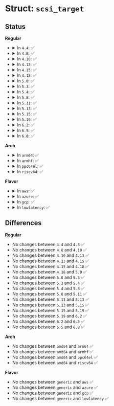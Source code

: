 # Struct: <code>scsi_target</code>

## Status
<b>Regular</b>
<ul>
<li>
<details>
<summary>In <code>4.4</code>: ✅</summary>

```c
struct scsi_target {
    struct scsi_device *starget_sdev_user;
    struct list_head siblings;
    struct list_head devices;
    struct device dev;
    struct kref reap_ref;
    unsigned int channel;
    unsigned int id;
    unsigned int create;
    unsigned int single_lun;
    unsigned int pdt_1f_for_no_lun;
    unsigned int no_report_luns;
    unsigned int expecting_lun_change;
    atomic_t target_busy;
    atomic_t target_blocked;
    unsigned int can_queue;
    unsigned int max_target_blocked;
    char scsi_level;
    enum scsi_target_state state;
    void *hostdata;
    long unsigned int starget_data[0];
};
```
</details>
</li>
<li>
<details>
<summary>In <code>4.8</code>: ✅</summary>

```c
struct scsi_target {
    struct scsi_device *starget_sdev_user;
    struct list_head siblings;
    struct list_head devices;
    struct device dev;
    struct kref reap_ref;
    unsigned int channel;
    unsigned int id;
    unsigned int create;
    unsigned int single_lun;
    unsigned int pdt_1f_for_no_lun;
    unsigned int no_report_luns;
    unsigned int expecting_lun_change;
    atomic_t target_busy;
    atomic_t target_blocked;
    unsigned int can_queue;
    unsigned int max_target_blocked;
    char scsi_level;
    enum scsi_target_state state;
    void *hostdata;
    long unsigned int starget_data[0];
};
```
</details>
</li>
<li>
<details>
<summary>In <code>4.10</code>: ✅</summary>

```c
struct scsi_target {
    struct scsi_device *starget_sdev_user;
    struct list_head siblings;
    struct list_head devices;
    struct device dev;
    struct kref reap_ref;
    unsigned int channel;
    unsigned int id;
    unsigned int create;
    unsigned int single_lun;
    unsigned int pdt_1f_for_no_lun;
    unsigned int no_report_luns;
    unsigned int expecting_lun_change;
    atomic_t target_busy;
    atomic_t target_blocked;
    unsigned int can_queue;
    unsigned int max_target_blocked;
    char scsi_level;
    enum scsi_target_state state;
    void *hostdata;
    long unsigned int starget_data[0];
};
```
</details>
</li>
<li>
<details>
<summary>In <code>4.13</code>: ✅</summary>

```c
struct scsi_target {
    struct scsi_device *starget_sdev_user;
    struct list_head siblings;
    struct list_head devices;
    struct device dev;
    struct kref reap_ref;
    unsigned int channel;
    unsigned int id;
    unsigned int create;
    unsigned int single_lun;
    unsigned int pdt_1f_for_no_lun;
    unsigned int no_report_luns;
    unsigned int expecting_lun_change;
    atomic_t target_busy;
    atomic_t target_blocked;
    unsigned int can_queue;
    unsigned int max_target_blocked;
    char scsi_level;
    enum scsi_target_state state;
    void *hostdata;
    long unsigned int starget_data[0];
};
```
</details>
</li>
<li>
<details>
<summary>In <code>4.15</code>: ✅</summary>

```c
struct scsi_target {
    struct scsi_device *starget_sdev_user;
    struct list_head siblings;
    struct list_head devices;
    struct device dev;
    struct kref reap_ref;
    unsigned int channel;
    unsigned int id;
    unsigned int create;
    unsigned int single_lun;
    unsigned int pdt_1f_for_no_lun;
    unsigned int no_report_luns;
    unsigned int expecting_lun_change;
    atomic_t target_busy;
    atomic_t target_blocked;
    unsigned int can_queue;
    unsigned int max_target_blocked;
    char scsi_level;
    enum scsi_target_state state;
    void *hostdata;
    long unsigned int starget_data[0];
};
```
</details>
</li>
<li>
<details>
<summary>In <code>4.18</code>: ✅</summary>

```c
struct scsi_target {
    struct scsi_device *starget_sdev_user;
    struct list_head siblings;
    struct list_head devices;
    struct device dev;
    struct kref reap_ref;
    unsigned int channel;
    unsigned int id;
    unsigned int create;
    unsigned int single_lun;
    unsigned int pdt_1f_for_no_lun;
    unsigned int no_report_luns;
    unsigned int expecting_lun_change;
    atomic_t target_busy;
    atomic_t target_blocked;
    unsigned int can_queue;
    unsigned int max_target_blocked;
    char scsi_level;
    enum scsi_target_state state;
    void *hostdata;
    long unsigned int starget_data[0];
};
```
</details>
</li>
<li>
<details>
<summary>In <code>5.0</code>: ✅</summary>

```c
struct scsi_target {
    struct scsi_device *starget_sdev_user;
    struct list_head siblings;
    struct list_head devices;
    struct device dev;
    struct kref reap_ref;
    unsigned int channel;
    unsigned int id;
    unsigned int create;
    unsigned int single_lun;
    unsigned int pdt_1f_for_no_lun;
    unsigned int no_report_luns;
    unsigned int expecting_lun_change;
    atomic_t target_busy;
    atomic_t target_blocked;
    unsigned int can_queue;
    unsigned int max_target_blocked;
    char scsi_level;
    enum scsi_target_state state;
    void *hostdata;
    long unsigned int starget_data[0];
};
```
</details>
</li>
<li>
<details>
<summary>In <code>5.3</code>: ✅</summary>

```c
struct scsi_target {
    struct scsi_device *starget_sdev_user;
    struct list_head siblings;
    struct list_head devices;
    struct device dev;
    struct kref reap_ref;
    unsigned int channel;
    unsigned int id;
    unsigned int create;
    unsigned int single_lun;
    unsigned int pdt_1f_for_no_lun;
    unsigned int no_report_luns;
    unsigned int expecting_lun_change;
    atomic_t target_busy;
    atomic_t target_blocked;
    unsigned int can_queue;
    unsigned int max_target_blocked;
    char scsi_level;
    enum scsi_target_state state;
    void *hostdata;
    long unsigned int starget_data[0];
};
```
</details>
</li>
<li>
<details>
<summary>In <code>5.4</code>: ✅</summary>

```c
struct scsi_target {
    struct scsi_device *starget_sdev_user;
    struct list_head siblings;
    struct list_head devices;
    struct device dev;
    struct kref reap_ref;
    unsigned int channel;
    unsigned int id;
    unsigned int create;
    unsigned int single_lun;
    unsigned int pdt_1f_for_no_lun;
    unsigned int no_report_luns;
    unsigned int expecting_lun_change;
    atomic_t target_busy;
    atomic_t target_blocked;
    unsigned int can_queue;
    unsigned int max_target_blocked;
    char scsi_level;
    enum scsi_target_state state;
    void *hostdata;
    long unsigned int starget_data[0];
};
```
</details>
</li>
<li>
<details>
<summary>In <code>5.8</code>: ✅</summary>

```c
struct scsi_target {
    struct scsi_device *starget_sdev_user;
    struct list_head siblings;
    struct list_head devices;
    struct device dev;
    struct kref reap_ref;
    unsigned int channel;
    unsigned int id;
    unsigned int create;
    unsigned int single_lun;
    unsigned int pdt_1f_for_no_lun;
    unsigned int no_report_luns;
    unsigned int expecting_lun_change;
    atomic_t target_busy;
    atomic_t target_blocked;
    unsigned int can_queue;
    unsigned int max_target_blocked;
    char scsi_level;
    enum scsi_target_state state;
    void *hostdata;
    long unsigned int starget_data[0];
};
```
</details>
</li>
<li>
<details>
<summary>In <code>5.11</code>: ✅</summary>

```c
struct scsi_target {
    struct scsi_device *starget_sdev_user;
    struct list_head siblings;
    struct list_head devices;
    struct device dev;
    struct kref reap_ref;
    unsigned int channel;
    unsigned int id;
    unsigned int create;
    unsigned int single_lun;
    unsigned int pdt_1f_for_no_lun;
    unsigned int no_report_luns;
    unsigned int expecting_lun_change;
    atomic_t target_busy;
    atomic_t target_blocked;
    unsigned int can_queue;
    unsigned int max_target_blocked;
    char scsi_level;
    enum scsi_target_state state;
    void *hostdata;
    long unsigned int starget_data[0];
};
```
</details>
</li>
<li>
<details>
<summary>In <code>5.13</code>: ✅</summary>

```c
struct scsi_target {
    struct scsi_device *starget_sdev_user;
    struct list_head siblings;
    struct list_head devices;
    struct device dev;
    struct kref reap_ref;
    unsigned int channel;
    unsigned int id;
    unsigned int create;
    unsigned int single_lun;
    unsigned int pdt_1f_for_no_lun;
    unsigned int no_report_luns;
    unsigned int expecting_lun_change;
    atomic_t target_busy;
    atomic_t target_blocked;
    unsigned int can_queue;
    unsigned int max_target_blocked;
    char scsi_level;
    enum scsi_target_state state;
    void *hostdata;
    long unsigned int starget_data[0];
};
```
</details>
</li>
<li>
<details>
<summary>In <code>5.15</code>: ✅</summary>

```c
struct scsi_target {
    struct scsi_device *starget_sdev_user;
    struct list_head siblings;
    struct list_head devices;
    struct device dev;
    struct kref reap_ref;
    unsigned int channel;
    unsigned int id;
    unsigned int create;
    unsigned int single_lun;
    unsigned int pdt_1f_for_no_lun;
    unsigned int no_report_luns;
    unsigned int expecting_lun_change;
    atomic_t target_busy;
    atomic_t target_blocked;
    unsigned int can_queue;
    unsigned int max_target_blocked;
    char scsi_level;
    enum scsi_target_state state;
    void *hostdata;
    long unsigned int starget_data[0];
};
```
</details>
</li>
<li>
<details>
<summary>In <code>5.19</code>: ✅</summary>

```c
struct scsi_target {
    struct scsi_device *starget_sdev_user;
    struct list_head siblings;
    struct list_head devices;
    struct device dev;
    struct kref reap_ref;
    unsigned int channel;
    unsigned int id;
    unsigned int create;
    unsigned int single_lun;
    unsigned int pdt_1f_for_no_lun;
    unsigned int no_report_luns;
    unsigned int expecting_lun_change;
    atomic_t target_busy;
    atomic_t target_blocked;
    unsigned int can_queue;
    unsigned int max_target_blocked;
    char scsi_level;
    enum scsi_target_state state;
    void *hostdata;
    long unsigned int starget_data[0];
};
```
</details>
</li>
<li>
<details>
<summary>In <code>6.2</code>: ✅</summary>

```c
struct scsi_target {
    struct scsi_device *starget_sdev_user;
    struct list_head siblings;
    struct list_head devices;
    struct device dev;
    struct kref reap_ref;
    unsigned int channel;
    unsigned int id;
    unsigned int create;
    unsigned int single_lun;
    unsigned int pdt_1f_for_no_lun;
    unsigned int no_report_luns;
    unsigned int expecting_lun_change;
    atomic_t target_busy;
    atomic_t target_blocked;
    unsigned int can_queue;
    unsigned int max_target_blocked;
    char scsi_level;
    enum scsi_target_state state;
    void *hostdata;
    long unsigned int starget_data[0];
};
```
</details>
</li>
<li>
<details>
<summary>In <code>6.5</code>: ✅</summary>

```c
struct scsi_target {
    struct scsi_device *starget_sdev_user;
    struct list_head siblings;
    struct list_head devices;
    struct device dev;
    struct kref reap_ref;
    unsigned int channel;
    unsigned int id;
    unsigned int create;
    unsigned int single_lun;
    unsigned int pdt_1f_for_no_lun;
    unsigned int no_report_luns;
    unsigned int expecting_lun_change;
    atomic_t target_busy;
    atomic_t target_blocked;
    unsigned int can_queue;
    unsigned int max_target_blocked;
    char scsi_level;
    enum scsi_target_state state;
    void *hostdata;
    long unsigned int starget_data[0];
};
```
</details>
</li>
<li>
<details>
<summary>In <code>6.8</code>: ✅</summary>

```c
struct scsi_target {
    struct scsi_device *starget_sdev_user;
    struct list_head siblings;
    struct list_head devices;
    struct device dev;
    struct kref reap_ref;
    unsigned int channel;
    unsigned int id;
    unsigned int create;
    unsigned int single_lun;
    unsigned int pdt_1f_for_no_lun;
    unsigned int no_report_luns;
    unsigned int expecting_lun_change;
    atomic_t target_busy;
    atomic_t target_blocked;
    unsigned int can_queue;
    unsigned int max_target_blocked;
    char scsi_level;
    enum scsi_target_state state;
    void *hostdata;
    long unsigned int starget_data[0];
};
```
</details>
</li>
</ul>
<b>Arch</b>
<ul>
<li>
<details>
<summary>In <code>arm64</code>: ✅</summary>

```c
struct scsi_target {
    struct scsi_device *starget_sdev_user;
    struct list_head siblings;
    struct list_head devices;
    struct device dev;
    struct kref reap_ref;
    unsigned int channel;
    unsigned int id;
    unsigned int create;
    unsigned int single_lun;
    unsigned int pdt_1f_for_no_lun;
    unsigned int no_report_luns;
    unsigned int expecting_lun_change;
    atomic_t target_busy;
    atomic_t target_blocked;
    unsigned int can_queue;
    unsigned int max_target_blocked;
    char scsi_level;
    enum scsi_target_state state;
    void *hostdata;
    long unsigned int starget_data[0];
};
```
</details>
</li>
<li>
<details>
<summary>In <code>armhf</code>: ✅</summary>

```c
struct scsi_target {
    struct scsi_device *starget_sdev_user;
    struct list_head siblings;
    struct list_head devices;
    struct device dev;
    struct kref reap_ref;
    unsigned int channel;
    unsigned int id;
    unsigned int create;
    unsigned int single_lun;
    unsigned int pdt_1f_for_no_lun;
    unsigned int no_report_luns;
    unsigned int expecting_lun_change;
    atomic_t target_busy;
    atomic_t target_blocked;
    unsigned int can_queue;
    unsigned int max_target_blocked;
    char scsi_level;
    enum scsi_target_state state;
    void *hostdata;
    long unsigned int starget_data[0];
};
```
</details>
</li>
<li>
<details>
<summary>In <code>ppc64el</code>: ✅</summary>

```c
struct scsi_target {
    struct scsi_device *starget_sdev_user;
    struct list_head siblings;
    struct list_head devices;
    struct device dev;
    struct kref reap_ref;
    unsigned int channel;
    unsigned int id;
    unsigned int create;
    unsigned int single_lun;
    unsigned int pdt_1f_for_no_lun;
    unsigned int no_report_luns;
    unsigned int expecting_lun_change;
    atomic_t target_busy;
    atomic_t target_blocked;
    unsigned int can_queue;
    unsigned int max_target_blocked;
    char scsi_level;
    enum scsi_target_state state;
    void *hostdata;
    long unsigned int starget_data[0];
};
```
</details>
</li>
<li>
<details>
<summary>In <code>riscv64</code>: ✅</summary>

```c
struct scsi_target {
    struct scsi_device *starget_sdev_user;
    struct list_head siblings;
    struct list_head devices;
    struct device dev;
    struct kref reap_ref;
    unsigned int channel;
    unsigned int id;
    unsigned int create;
    unsigned int single_lun;
    unsigned int pdt_1f_for_no_lun;
    unsigned int no_report_luns;
    unsigned int expecting_lun_change;
    atomic_t target_busy;
    atomic_t target_blocked;
    unsigned int can_queue;
    unsigned int max_target_blocked;
    char scsi_level;
    enum scsi_target_state state;
    void *hostdata;
    long unsigned int starget_data[0];
};
```
</details>
</li>
</ul>
<b>Flavor</b>
<ul>
<li>
<details>
<summary>In <code>aws</code>: ✅</summary>

```c
struct scsi_target {
    struct scsi_device *starget_sdev_user;
    struct list_head siblings;
    struct list_head devices;
    struct device dev;
    struct kref reap_ref;
    unsigned int channel;
    unsigned int id;
    unsigned int create;
    unsigned int single_lun;
    unsigned int pdt_1f_for_no_lun;
    unsigned int no_report_luns;
    unsigned int expecting_lun_change;
    atomic_t target_busy;
    atomic_t target_blocked;
    unsigned int can_queue;
    unsigned int max_target_blocked;
    char scsi_level;
    enum scsi_target_state state;
    void *hostdata;
    long unsigned int starget_data[0];
};
```
</details>
</li>
<li>
<details>
<summary>In <code>azure</code>: ✅</summary>

```c
struct scsi_target {
    struct scsi_device *starget_sdev_user;
    struct list_head siblings;
    struct list_head devices;
    struct device dev;
    struct kref reap_ref;
    unsigned int channel;
    unsigned int id;
    unsigned int create;
    unsigned int single_lun;
    unsigned int pdt_1f_for_no_lun;
    unsigned int no_report_luns;
    unsigned int expecting_lun_change;
    atomic_t target_busy;
    atomic_t target_blocked;
    unsigned int can_queue;
    unsigned int max_target_blocked;
    char scsi_level;
    enum scsi_target_state state;
    void *hostdata;
    long unsigned int starget_data[0];
};
```
</details>
</li>
<li>
<details>
<summary>In <code>gcp</code>: ✅</summary>

```c
struct scsi_target {
    struct scsi_device *starget_sdev_user;
    struct list_head siblings;
    struct list_head devices;
    struct device dev;
    struct kref reap_ref;
    unsigned int channel;
    unsigned int id;
    unsigned int create;
    unsigned int single_lun;
    unsigned int pdt_1f_for_no_lun;
    unsigned int no_report_luns;
    unsigned int expecting_lun_change;
    atomic_t target_busy;
    atomic_t target_blocked;
    unsigned int can_queue;
    unsigned int max_target_blocked;
    char scsi_level;
    enum scsi_target_state state;
    void *hostdata;
    long unsigned int starget_data[0];
};
```
</details>
</li>
<li>
<details>
<summary>In <code>lowlatency</code>: ✅</summary>

```c
struct scsi_target {
    struct scsi_device *starget_sdev_user;
    struct list_head siblings;
    struct list_head devices;
    struct device dev;
    struct kref reap_ref;
    unsigned int channel;
    unsigned int id;
    unsigned int create;
    unsigned int single_lun;
    unsigned int pdt_1f_for_no_lun;
    unsigned int no_report_luns;
    unsigned int expecting_lun_change;
    atomic_t target_busy;
    atomic_t target_blocked;
    unsigned int can_queue;
    unsigned int max_target_blocked;
    char scsi_level;
    enum scsi_target_state state;
    void *hostdata;
    long unsigned int starget_data[0];
};
```
</details>
</li>
</ul>

## Differences
<b>Regular</b>
<ul>
<li>
No changes between <code>4.4</code> and <code>4.8</code> ✅
</li>
<li>
No changes between <code>4.8</code> and <code>4.10</code> ✅
</li>
<li>
No changes between <code>4.10</code> and <code>4.13</code> ✅
</li>
<li>
No changes between <code>4.13</code> and <code>4.15</code> ✅
</li>
<li>
No changes between <code>4.15</code> and <code>4.18</code> ✅
</li>
<li>
No changes between <code>4.18</code> and <code>5.0</code> ✅
</li>
<li>
No changes between <code>5.0</code> and <code>5.3</code> ✅
</li>
<li>
No changes between <code>5.3</code> and <code>5.4</code> ✅
</li>
<li>
No changes between <code>5.4</code> and <code>5.8</code> ✅
</li>
<li>
No changes between <code>5.8</code> and <code>5.11</code> ✅
</li>
<li>
No changes between <code>5.11</code> and <code>5.13</code> ✅
</li>
<li>
No changes between <code>5.13</code> and <code>5.15</code> ✅
</li>
<li>
No changes between <code>5.15</code> and <code>5.19</code> ✅
</li>
<li>
No changes between <code>5.19</code> and <code>6.2</code> ✅
</li>
<li>
No changes between <code>6.2</code> and <code>6.5</code> ✅
</li>
<li>
No changes between <code>6.5</code> and <code>6.8</code> ✅
</li>
</ul>
<b>Arch</b>
<ul>
<li>
No changes between <code>amd64</code> and <code>arm64</code> ✅
</li>
<li>
No changes between <code>amd64</code> and <code>armhf</code> ✅
</li>
<li>
No changes between <code>amd64</code> and <code>ppc64el</code> ✅
</li>
<li>
No changes between <code>amd64</code> and <code>riscv64</code> ✅
</li>
</ul>
<b>Flavor</b>
<ul>
<li>
No changes between <code>generic</code> and <code>aws</code> ✅
</li>
<li>
No changes between <code>generic</code> and <code>azure</code> ✅
</li>
<li>
No changes between <code>generic</code> and <code>gcp</code> ✅
</li>
<li>
No changes between <code>generic</code> and <code>lowlatency</code> ✅
</li>
</ul>
